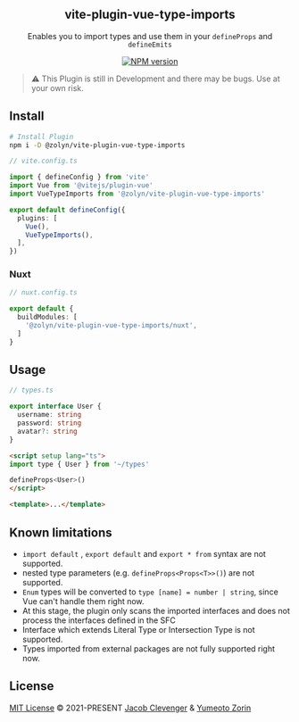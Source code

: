 <h2 align="center">vite-plugin-vue-type-imports</h2>

<p align="center">
  Enables you to import types and use them in your <code>defineProps</code> and <code>defineEmits</code>
</p>

<p align="center">
<a href="https://www.npmjs.com/package/vite-plugin-vue-type-imports" target="__blank"><img src="https://img.shields.io/npm/v/@zolyn/vite-plugin-vue-type-imports?color=a356fe&label=Version" alt="NPM version"></a>
</p>

> ⚠️ This Plugin is still in Development and there may be bugs. Use at your own risk.

## Install
```bash
# Install Plugin
npm i -D @zolyn/vite-plugin-vue-type-imports
```

```ts
// vite.config.ts

import { defineConfig } from 'vite'
import Vue from '@vitejs/plugin-vue'
import VueTypeImports from '@zolyn/vite-plugin-vue-type-imports'

export default defineConfig({
  plugins: [
    Vue(), 
    VueTypeImports(),
  ],
})
```

### Nuxt
```ts
// nuxt.config.ts

export default {
  buildModules: [
    '@zolyn/vite-plugin-vue-type-imports/nuxt',
  ]
}
```

## Usage

```ts
// types.ts

export interface User {
  username: string
  password: string
  avatar?: string
}
```

```html
<script setup lang="ts">
import type { User } from '~/types'

defineProps<User>()
</script>

<template>...</template>
```

## Known limitations
- `import default` , `export default` and `export * from` syntax are not supported.
- nested type parameters (e.g. `defineProps<Props<T>>()`) are not supported.
- `Enum` types will be converted to `type [name] = number | string`, since Vue can't handle them right now.
- At this stage, the plugin only scans the imported interfaces and does not process the interfaces defined in the SFC
- Interface which extends Literal Type or Intersection Type is not supported.
- Types imported from external packages are not fully supported right now.

## License

[MIT License](https://mit-license.org) © 2021-PRESENT [Jacob Clevenger](https://github.com/jacobclevenger) & [Yumeoto Zorin](https://github.com/Zolyn)
